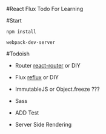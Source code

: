 #React Flux Todo
For Learning

#Start
```
npm install

webpack-dev-server
```

#Todoish
- Router
[react-router](https://github.com/rackt/react-router)
or DIY
- Flux
[reflux](https://github.com/spoike/refluxjs)
or DIY
- ImmutableJS
or Object.freeze ???
- Sass

- ADD Test

- Server Side Rendering
